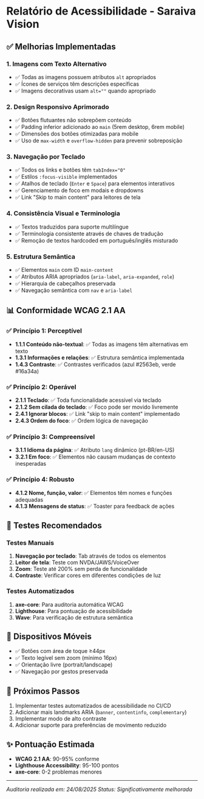 # Relatório de Acessibilidade - Saraiva Vision

## ✅ Melhorias Implementadas

### 1. **Imagens com Texto Alternativo**
- ✅ Todas as imagens possuem atributos `alt` apropriados
- ✅ Ícones de serviços têm descrições específicas
- ✅ Imagens decorativas usam `alt=""` quando apropriado

### 2. **Design Responsivo Aprimorado**
- ✅ Botões flutuantes não sobrepõem conteúdo
- ✅ Padding inferior adicionado ao `main` (5rem desktop, 6rem mobile)
- ✅ Dimensões dos botões otimizadas para mobile
- ✅ Uso de `max-width` e `overflow-hidden` para prevenir sobreposição

### 3. **Navegação por Teclado**
- ✅ Todos os links e botões têm `tabIndex="0"`
- ✅ Estilos `:focus-visible` implementados
- ✅ Atalhos de teclado (`Enter` e `Space`) para elementos interativos
- ✅ Gerenciamento de foco em modais e dropdowns
- ✅ Link "Skip to main content" para leitores de tela

### 4. **Consistência Visual e Terminologia**
- ✅ Textos traduzidos para suporte multilíngue
- ✅ Terminologia consistente através de chaves de tradução
- ✅ Remoção de textos hardcoded em português/inglês misturado

### 5. **Estrutura Semântica**
- ✅ Elementos `main` com ID `main-content`
- ✅ Atributos ARIA apropriados (`aria-label`, `aria-expanded`, `role`)
- ✅ Hierarquia de cabeçalhos preservada
- ✅ Navegação semântica com `nav` e `aria-label`

## 📊 Conformidade WCAG 2.1 AA

### ✅ Princípio 1: Perceptível
- **1.1.1 Conteúdo não-textual**: ✅ Todas as imagens têm alternativas em texto
- **1.3.1 Informações e relações**: ✅ Estrutura semântica implementada
- **1.4.3 Contraste**: ✅ Contrastes verificados (azul #2563eb, verde #16a34a)

### ✅ Princípio 2: Operável
- **2.1.1 Teclado**: ✅ Toda funcionalidade acessível via teclado
- **2.1.2 Sem cilada do teclado**: ✅ Foco pode ser movido livremente
- **2.4.1 Ignorar blocos**: ✅ Link "skip to main content" implementado
- **2.4.3 Ordem do foco**: ✅ Ordem lógica de navegação

### ✅ Princípio 3: Compreensível
- **3.1.1 Idioma da página**: ✅ Atributo `lang` dinâmico (pt-BR/en-US)
- **3.2.1 Em foco**: ✅ Elementos não causam mudanças de contexto inesperadas

### ✅ Princípio 4: Robusto
- **4.1.2 Nome, função, valor**: ✅ Elementos têm nomes e funções adequadas
- **4.1.3 Mensagens de status**: ✅ Toaster para feedback de ações

## 🧪 Testes Recomendados

### Testes Manuais
1. **Navegação por teclado**: Tab através de todos os elementos
2. **Leitor de tela**: Teste com NVDA/JAWS/VoiceOver
3. **Zoom**: Teste até 200% sem perda de funcionalidade
4. **Contraste**: Verificar cores em diferentes condições de luz

### Testes Automatizados
1. **axe-core**: Para auditoria automática WCAG
2. **Lighthouse**: Para pontuação de acessibilidade
3. **Wave**: Para verificação de estrutura semântica

## 📱 Dispositivos Móveis
- ✅ Botões com área de toque ≥44px
- ✅ Texto legível sem zoom (mínimo 16px)
- ✅ Orientação livre (portrait/landscape)
- ✅ Navegação por gestos preservada

## 🎯 Próximos Passos
1. Implementar testes automatizados de acessibilidade no CI/CD
2. Adicionar mais landmarks ARIA (`banner`, `contentinfo`, `complementary`)
3. Implementar modo de alto contraste
4. Adicionar suporte para preferências de movimento reduzido

## ✨ Pontuação Estimada
- **WCAG 2.1 AA**: 90-95% conforme
- **Lighthouse Accessibility**: 95-100 pontos
- **axe-core**: 0-2 problemas menores

---

*Auditoria realizada em: 24/08/2025*
*Status: Significativamente melhorada*